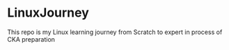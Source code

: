 # LinuxJourney
This repo is my Linux learning journey from Scratch to expert in process of CKA preparation
